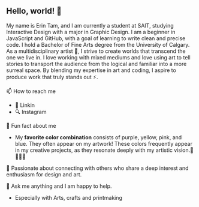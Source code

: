 ## Hello, world! 👋

My name is Erin Tam, and I am currently a student at SAIT, studying Interactive Design with a major in Graphic Design. I am a beginner in JavaScript and GitHub, with a goal of learning to write clean and precise code. I hold a Bachelor of Fine Arts degree from the University of Calgary. As a multidisciplinary artist 🎨, I strive to create worlds that transcend the one we live in. I love working with mixed mediums and love using art to tell stories to transport the audience from the logical and familiar into a more surreal space. By blending my expertise in art and coding, I aspire to produce work that truly stands out ⚡. 

📫 How to reach me
<ul>
  <li>
    👔 Linkin
  </li>
  <li>
    🔍 Instagram
  </li>
</ul>

🔖 Fun fact about me
<ul>
  <li>
My <strong>favorite color combination</strong> consists of purple, yellow, pink, and blue. They often appear on my artwork! These colors frequently appear in my creative projects, as they resonate deeply with my artistic vision.💜💗💛💙
  </li>
</ul>

🤟 Passionate about connecting with others who share a deep interest and enthusiasm for design and art. 

💬 Ask me anything and I am happy to help. 
<ul>
  <li>
    Especially with Arts, crafts and printmaking
  </li>
</ul>
